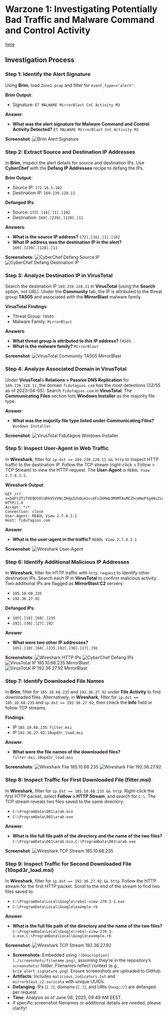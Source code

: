 # Warzone 1: Investigating Potentially Bad Traffic and Malware Command and Control Activity

[here](https://tryhackme.com/room/warzoneone)
## Investigation Process

### Step 1: Identify the Alert Signature

Using **Brim**, load `Zone1.pcap` and filter for `event_type=="alert"`.

**Brim Output**: 
- Signature: `ET MALWARE MirrorBlast CnC Activity M3`

**Answer**: 
- **What was the alert signature for Malware Command and Control Activity Detected?** `ET MALWARE MirrorBlast CnC Activity M3`

**Screenshot**:
![Brim Alert Signature](./screenshots/brim_alert_signature.png)

### Step 2: Extract Source and Destination IP Addresses

In **Brim**, inspect the alert details for source and destination IPs. Use **CyberChef** with the **Defang IP Addresses** recipe to defang the IPs.

**Brim Output**:
- Source IP: `172.16.1.102`
- Destination IP: `169.239.128.11`

**Defanged IPs**:
- Source: `172[.]16[.]1[.]102`
- Destination: `169[.]239[.]128[.]11`

**Answers**:
- **What is the source IP address?** `172[.]16[.]1[.]102`
- **What IP address was the destination IP in the alert?** `169[.]239[.]128[.]11`

**Screenshots**:
![CyberChef Defang Source IP](./screenshots/cyberchef_defang_source_ip.png)
![CyberChef Defang Destination IP](./screenshots/210.png)

### Step 3: Analyze Destination IP in VirusTotal

Search the destination IP `169.239.128.11` in **VirusTotal** (using the **Search** option, not URL). Under the **Community** tab, the IP is attributed to the threat group **TA505** and associated with the **MirrorBlast** malware family.

**VirusTotal Findings**:
- Threat Group: `TA505`
- Malware Family: `MirrorBlast`

**Answers**:
- **What threat group is attributed to this IP address?** `TA505`
- **What is the malware family?** `MirrorBlast`

**Screenshot**:
![VirusTotal Community TA505 MirrorBlast](./screenshots/vt_community_ta505_mirrorblast.png)

### Step 4: Analyze Associated Domain in VirusTotal

Under **VirusTotal**’s **Relations > Passive DNS Replication** for `169.239.128.11`, the domain `fidufagios.com` has the most detections (32/55 as of 2023-04-05). Search `fidufagios.com` in **VirusTotal**. The **Communicating Files** section lists **Windows Installer** as the majority file type.

**Answer**:
- **What was the majority file type listed under Communicating Files?** `Windows Installer`

**Screenshot**:
![VirusTotal Fidufagios Windows Installer](./screenshots/vt_fidufagios_windows_installer.png)

### Step 5: Inspect User-Agent in Web Traffic

In **Wireshark**, filter for `ip.dst == 169.239.128.11 && http` to inspect HTTP traffic to the destination IP. Follow the TCP stream (right-click > Follow > TCP Stream) to view the HTTP request. The **User-Agent** is `REBOL View 2.7.8.3.1`.

**Wireshark Output**:
```
GET /r?x=bmFtZT1TVE9DS0lURk9SVVNcZHdpZ2h0Lm1vcmFsZXMmb3M9MTAuMCZhcmNoPXg4NiZidWlsZD0xLjAuMg== HTTP/1.0
Accept: */*
Connection: close
User-Agent: REBOL View 2.7.8.3.1
Host: fidufagios.com
```

**Answer**:
- **What is the user-agent in the traffic?** `REBOL View 2.7.8.3.1`

**Screenshot**:
![Wireshark User-Agent](./screenshots/wireshark_user_agent.png)

### Step 6: Identify Additional Malicious IP Addresses

In **Wireshark**, filter for HTTP traffic with `http.request` to identify other destination IPs. Search each IP in **VirusTotal** to confirm malicious activity. Two additional IPs are flagged as **MirrorBlast C2** servers:

- `185.10.68.235`
- `192.36.27.92`

**Defanged IPs**:
- `185[.]10[.]68[.]235`
- `192[.]36[.]27[.]92`

**Answer**:
- **What were two other IP addresses?** `185[.]10[.]68[.]235,192[.]36[.]27[.]92`

**Screenshots**:
![Wireshark HTTP IPs](./screenshots/wireshark_http_ips.png)
![CyberChef Defang IPs](./screenshots/cyberchef_defang_additional_ips.png)
![VirusTotal IP 185.10.68.235 MirrorBlast](./screenshots/vt_ip_185_mirrorblast.png)
![VirusTotal IP 192.36.27.92 MirrorBlast](./screenshots/vt_ip_192_mirrorblast.png)

### Step 7: Identify Downloaded File Names

In **Brim**, filter for `185.10.68.235` and `192.36.27.92` under **File Activity** to find downloaded files. Alternatively, in **Wireshark**, filter for `ip.dst == 185.10.68.235` and `ip.dst == 192.36.27.92`, then check the **Info** field or follow TCP streams.

**Findings**:
- IP `185.10.68.235`: `filter.msi`
- IP `192.36.27.92`: `10opd3r_load.msi`

**Answer**:
- **What were the file names of the downloaded files?** `filter.msi,10opd3r_load.msi`

**Screenshots**:
![Wireshark File 185.10.68.235](./screenshots/wireshark_file_185.png)
![Wireshark File 192.36.27.92](./screenshots/wireshark_file_192.png)

### Step 8: Inspect Traffic for First Downloaded File (filter.msi)

In **Wireshark**, filter for `ip.dst == 185.10.68.235 && http`. Right-click the first HTTP packet, select **Follow > HTTP Stream**, and search for `C:\`. The TCP stream reveals two files saved to the same directory:

- `C:\ProgramData\001\arab.bin`
- `C:\ProgramData\001\arab.exe`

**Answer**:
- **What is the full file path of the directory and the name of the two files?** `C:\ProgramData\001\arab.bin,C:\ProgramData\001\arab.exe`

**Screenshot**:
![Wireshark TCP Stream 185.10.68.235](./screenshots/wireshark_tcp_stream_185.png)

### Step 9: Inspect Traffic for Second Downloaded File (10opd3r_load.msi)

In **Wireshark**, filter for `ip.dst == 192.36.27.92 && http`. Follow the HTTP stream for the first HTTP packet. Scroll to the end of the stream to find two files saved to:

- `C:\ProgramData\Local\Google\rebol-view-278-3-1.exe`
- `C:\ProgramData\Local\Google\exemple.rb`

**Answer**:
- **What is the full file path of the directory and the name of the two files?** `C:\ProgramData\Local\Google\rebol-view-278-3-1.exe,C:\ProgramData\Local\Google\exemple.rb`

**Screenshot**:
![Wireshark TCP Stream 192.36.27.92](./screenshots/wireshark_tcp_stream_192.png)

- **Screenshots**: Embedded using `![Description](./screenshots/filename.png)`, assuming they’re in the repository’s `screenshots/` folder. Filenames reflect context (e.g., `brim_alert_signature.png`). Ensure screenshots are uploaded to GitHub.
- **Artifacts**: Includes `malicious_indicators.txt` and `mirrorblast_c2.suricata` with unique UUIDs.
- **Defanging**: IPs (`[.]`), domains (`[.]`), and URIs (`hxxp://`) are defanged per request.
- **Time**: Analysis as of June 08, 2025, 09:49 AM EEST.
- If specific screenshot filenames or additional details are needed, please clarify!
